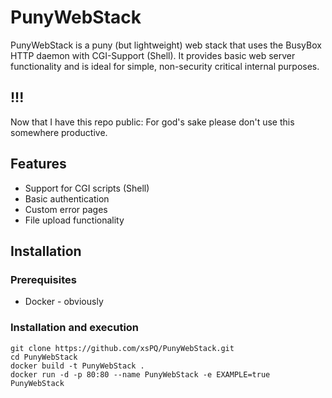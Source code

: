 # PunyWebStack


PunyWebStack is a puny (but lightweight) web stack that uses the BusyBox HTTP daemon with CGI-Support (Shell). It provides basic web server functionality and is ideal for simple, non-security critical internal purposes. 

## !!!

Now that I have this repo public:
For god's sake please don't use this somewhere productive.


## Features

- Support for CGI scripts (Shell)
- Basic authentication
- Custom error pages
- File upload functionality

## Installation

### Prerequisites

- Docker - obviously

### Installation and execution

```
git clone https://github.com/xsPQ/PunyWebStack.git
cd PunyWebStack
docker build -t PunyWebStack .
docker run -d -p 80:80 --name PunyWebStack -e EXAMPLE=true PunyWebStack
```
